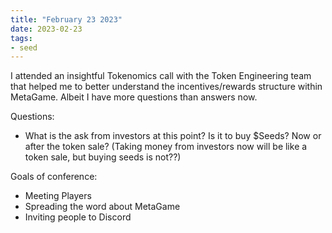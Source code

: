 ```yaml
---
title: "February 23 2023"
date: 2023-02-23
tags:
- seed
---
```


I attended an insightful Tokenomics call with the Token Engineering team that helped me to better understand the incentives/rewards structure within MetaGame. Albeit I have more questions than answers now. 

Questions:
- What is the ask from investors at this point? Is it to buy $Seeds? Now or after the token sale? (Taking money from investors now will be like a token sale, but buying seeds is not??)

Goals of conference:
- Meeting Players
- Spreading the word about MetaGame
- Inviting people to Discord 




